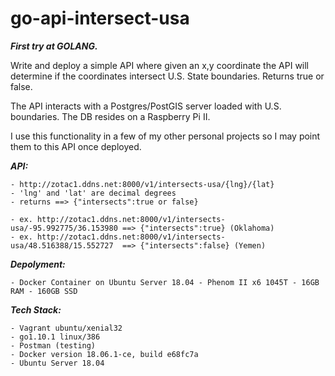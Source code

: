 # go-api-intersect-usa

_**First try at GOLANG.**_

Write and deploy a simple API where given an x,y coordinate the API will determine if the coordinates intersect U.S. State boundaries.  Returns true or false.

The API interacts with a Postgres/PostGIS server loaded with U.S. boundaries.  The DB resides on a Raspberry Pi II.

I use this functionality in a few of my other personal projects so  I may point them to this API once deployed.

_**API:**_ 

    - http://zotac1.ddns.net:8000/v1/intersects-usa/{lng}/{lat}
    - 'lng' and 'lat' are decimal degrees
    - returns ==> {"intersects":true or false}

    - ex. http://zotac1.ddns.net:8000/v1/intersects-usa/-95.992775/36.153980 ==> {"intersects":true} (Oklahoma)
    - ex. http://zotac1.ddns.net:8000/v1/intersects-usa/48.516388/15.552727  ==> {"intersects":false} (Yemen)

_**Depolyment:**_ 

	- Docker Container on Ubuntu Server 18.04 - Phenom II x6 1045T - 16GB RAM - 160GB SSD

_**Tech Stack:**_

    - Vagrant ubuntu/xenial32
	- go1.10.1 linux/386
    - Postman (testing)
	- Docker version 18.06.1-ce, build e68fc7a
	- Ubuntu Server 18.04
